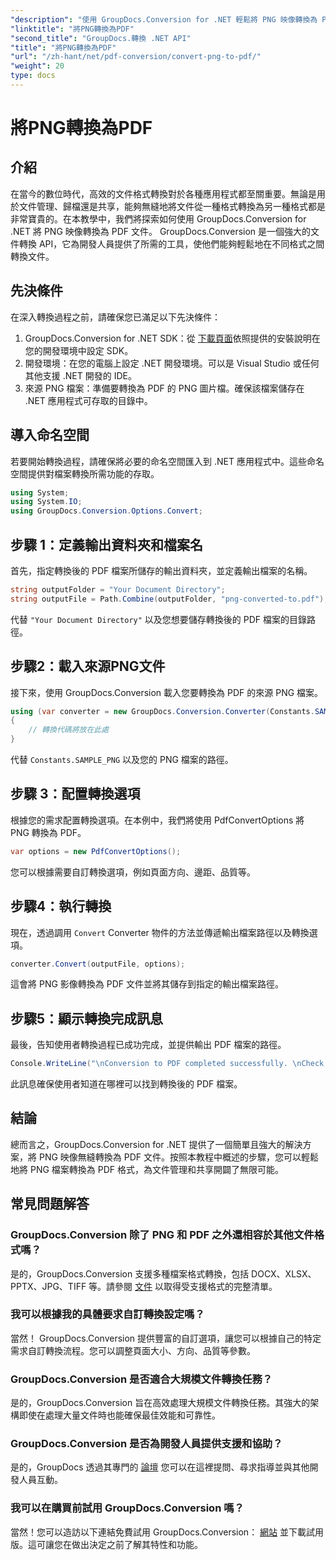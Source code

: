 ```yaml
---
"description": "使用 GroupDocs.Conversion for .NET 輕鬆將 PNG 映像轉換為 PDF 文件。簡單幾步即可實現無縫文件格式轉換。"
"linktitle": "將PNG轉換為PDF"
"second_title": "GroupDocs.轉換 .NET API"
"title": "將PNG轉換為PDF"
"url": "/zh-hant/net/pdf-conversion/convert-png-to-pdf/"
"weight": 20
type: docs
---
```

# 將PNG轉換為PDF

## 介紹
在當今的數位時代，高效的文件格式轉換對於各種應用程式都至關重要。無論是用於文件管理、歸檔還是共享，能夠無縫地將文件從一種格式轉換為另一種格式都是非常寶貴的。在本教學中，我們將探索如何使用 GroupDocs.Conversion for .NET 將 PNG 映像轉換為 PDF 文件。 GroupDocs.Conversion 是一個強大的文件轉換 API，它為開發人員提供了所需的工具，使他們能夠輕鬆地在不同格式之間轉換文件。
## 先決條件
在深入轉換過程之前，請確保您已滿足以下先決條件：
1. GroupDocs.Conversion for .NET SDK：從 [下載頁面](https://releases.groupdocs.com/conversion/net/)依照提供的安裝說明在您的開發環境中設定 SDK。
2. 開發環境：在您的電腦上設定 .NET 開發環境。可以是 Visual Studio 或任何其他支援 .NET 開發的 IDE。
3. 來源 PNG 檔案：準備要轉換為 PDF 的 PNG 圖片檔。確保該檔案儲存在 .NET 應用程式可存取的目錄中。

## 導入命名空間
若要開始轉換過程，請確保將必要的命名空間匯入到 .NET 應用程式中。這些命名空間提供對檔案轉換所需功能的存取。
```csharp
using System;
using System.IO;
using GroupDocs.Conversion.Options.Convert;
```

## 步驟 1：定義輸出資料夾和檔案名
首先，指定轉換後的 PDF 檔案所儲存的輸出資料夾，並定義輸出檔案的名稱。
```csharp
string outputFolder = "Your Document Directory";
string outputFile = Path.Combine(outputFolder, "png-converted-to.pdf");
```
代替 `"Your Document Directory"` 以及您想要儲存轉換後的 PDF 檔案的目錄路徑。
## 步驟2：載入來源PNG文件
接下來，使用 GroupDocs.Conversion 載入您要轉換為 PDF 的來源 PNG 檔案。
```csharp
using (var converter = new GroupDocs.Conversion.Converter(Constants.SAMPLE_PNG))
{
    // 轉換代碼將放在此處
}
```
代替 `Constants.SAMPLE_PNG` 以及您的 PNG 檔案的路徑。
## 步驟 3：配置轉換選項
根據您的需求配置轉換選項。在本例中，我們將使用 PdfConvertOptions 將 PNG 轉換為 PDF。
```csharp
var options = new PdfConvertOptions();
```
您可以根據需要自訂轉換選項，例如頁面方向、邊距、品質等。
## 步驟4：執行轉換
現在，透過調用 `Convert` Converter 物件的方法並傳遞輸出檔案路徑以及轉換選項。
```csharp
converter.Convert(outputFile, options);
```
這會將 PNG 影像轉換為 PDF 文件並將其儲存到指定的輸出檔案路徑。
## 步驟5：顯示轉換完成訊息
最後，告知使用者轉換過程已成功完成，並提供輸出 PDF 檔案的路徑。
```csharp
Console.WriteLine("\nConversion to PDF completed successfully. \nCheck output in {0}", outputFolder);
```
此訊息確保使用者知道在哪裡可以找到轉換後的 PDF 檔案。

## 結論
總而言之，GroupDocs.Conversion for .NET 提供了一個簡單且強大的解決方案，將 PNG 映像無縫轉換為 PDF 文件。按照本教程中概述的步驟，您可以輕鬆地將 PNG 檔案轉換為 PDF 格式，為文件管理和共享開闢了無限可能。
## 常見問題解答
### GroupDocs.Conversion 除了 PNG 和 PDF 之外還相容於其他文件格式嗎？
是的，GroupDocs.Conversion 支援多種檔案格式轉換，包括 DOCX、XLSX、PPTX、JPG、TIFF 等。請參閱 [文件](https://tutorials.groupdocs.com/conversion/net/) 以取得受支援格式的完整清單。
### 我可以根據我的具體要求自訂轉換設定嗎？
當然！ GroupDocs.Conversion 提供豐富的自訂選項，讓您可以根據自己的特定需求自訂轉換流程。您可以調整頁面大小、方向、品質等參數。
### GroupDocs.Conversion 是否適合大規模文件轉換任務？
是的，GroupDocs.Conversion 旨在高效處理大規模文件轉換任務。其強大的架構即使在處理大量文件時也能確保最佳效能和可靠性。
### GroupDocs.Conversion 是否為開發人員提供支援和協助？
是的，GroupDocs 透過其專門的 [論壇](https://forum.groupdocs.com/c/conversion/11) 您可以在這裡提問、尋求指導並與其他開發人員互動。
### 我可以在購買前試用 GroupDocs.Conversion 嗎？
當然！您可以造訪以下連結免費試用 GroupDocs.Conversion： [網站](https://releases.groupdocs.com/) 並下載試用版。這可讓您在做出決定之前了解其特性和功能。